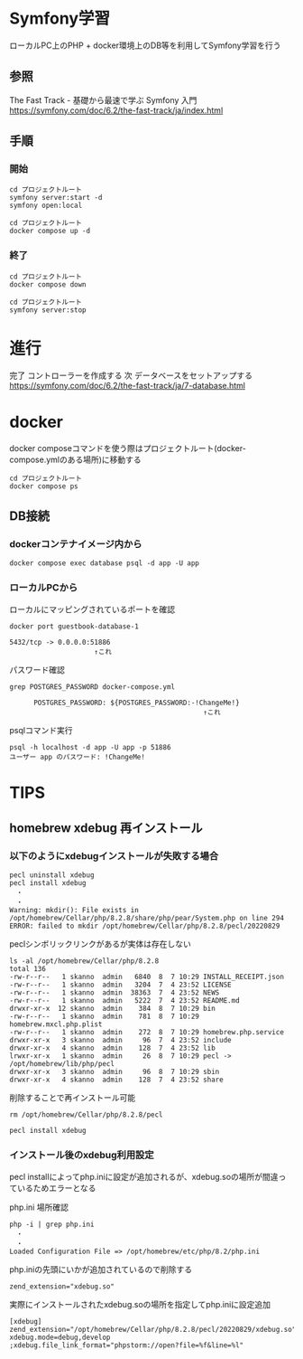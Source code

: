 # Symfony学習
ローカルPC上のPHP + docker環境上のDB等を利用してSymfony学習を行う

## 参照
The Fast Track - 基礎から最速で学ぶ Symfony 入門
https://symfony.com/doc/6.2/the-fast-track/ja/index.html

## 手順
### 開始
```
cd プロジェクトルート
symfony server:start -d
symfony open:local
```

```
cd プロジェクトルート
docker compose up -d
```

### 終了
```
cd プロジェクトルート
docker compose down
```

```
cd プロジェクトルート
symfony server:stop
```

# 進行
完了 コントローラーを作成する
次 データベースをセットアップする https://symfony.com/doc/6.2/the-fast-track/ja/7-database.html

# docker
docker composeコマンドを使う際はプロジェクトルート(docker-compose.ymlのある場所)に移動する

```
cd プロジェクトルート
docker compose ps
```

## DB接続
### dockerコンテナイメージ内から

```
docker compose exec database psql -d app -U app
```

### ローカルPCから

ローカルにマッピングされているポートを確認

```
docker port guestbook-database-1

5432/tcp -> 0.0.0.0:51886
                     ↑これ
```

パスワード確認

```
grep POSTGRES_PASSWORD docker-compose.yml

      POSTGRES_PASSWORD: ${POSTGRES_PASSWORD:-!ChangeMe!}
                                                ↑これ
```

psqlコマンド実行

```
psql -h localhost -d app -U app -p 51886
ユーザー app のパスワード: !ChangeMe!
```

# TIPS
## homebrew xdebug 再インストール
### 以下のようにxdebugインストールが失敗する場合

```
pecl uninstall xdebug
pecl install xdebug
　・
　・
Warning: mkdir(): File exists in /opt/homebrew/Cellar/php/8.2.8/share/php/pear/System.php on line 294
ERROR: failed to mkdir /opt/homebrew/Cellar/php/8.2.8/pecl/20220829
```

peclシンボリックリンクがあるが実体は存在しない

```
ls -al /opt/homebrew/Cellar/php/8.2.8
total 136
-rw-r--r--   1 skanno  admin   6840  8  7 10:29 INSTALL_RECEIPT.json
-rw-r--r--   1 skanno  admin   3204  7  4 23:52 LICENSE
-rw-r--r--   1 skanno  admin  38363  7  4 23:52 NEWS
-rw-r--r--   1 skanno  admin   5222  7  4 23:52 README.md
drwxr-xr-x  12 skanno  admin    384  8  7 10:29 bin
-rw-r--r--   1 skanno  admin    781  8  7 10:29 homebrew.mxcl.php.plist
-rw-r--r--   1 skanno  admin    272  8  7 10:29 homebrew.php.service
drwxr-xr-x   3 skanno  admin     96  7  4 23:52 include
drwxr-xr-x   4 skanno  admin    128  7  4 23:52 lib
lrwxr-xr-x   1 skanno  admin     26  8  7 10:29 pecl -> /opt/homebrew/lib/php/pecl
drwxr-xr-x   3 skanno  admin     96  8  7 10:29 sbin
drwxr-xr-x   4 skanno  admin    128  7  4 23:52 share
```

削除することで再インストール可能

```
rm /opt/homebrew/Cellar/php/8.2.8/pecl

pecl install xdebug
```

### インストール後のxdebug利用設定
pecl installによってphp.iniに設定が追加されるが、xdebug.soの場所が間違っているためエラーとなる

php.ini 場所確認

```
php -i | grep php.ini
　・
　・
Loaded Configuration File => /opt/homebrew/etc/php/8.2/php.ini
```

php.iniの先頭にいかが追加されているので削除する

```
zend_extension="xdebug.so"
```

実際にインストールされたxdebug.soの場所を指定してphp.iniに設定追加

```
[xdebug]
zend_extension="/opt/homebrew/Cellar/php/8.2.8/pecl/20220829/xdebug.so"
xdebug.mode=debug,develop
;xdebug.file_link_format="phpstorm://open?file=%f&line=%l"
```
